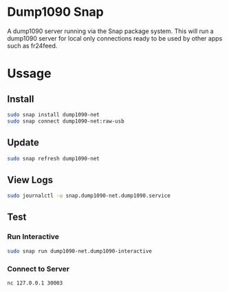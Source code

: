 # Dump1090 Snap
A dump1090 server running via the Snap package system. This will run a dump1090 server for local only connections ready to be used by other apps such as fr24feed. 

# Ussage

## Install
```bash
sudo snap install dump1090-net
sudo snap connect dump1090-net:raw-usb 
```

## Update
```bash
sudo snap refresh dump1090-net
```

## View Logs
```bash
sudo journalctl -u snap.dump1090-net.dump1090.service
```

## Test
### Run Interactive
```bash
sudo snap run dump1090-net.dump1090-interactive
```
### Connect to Server
```bash
nc 127.0.0.1 30003
```
